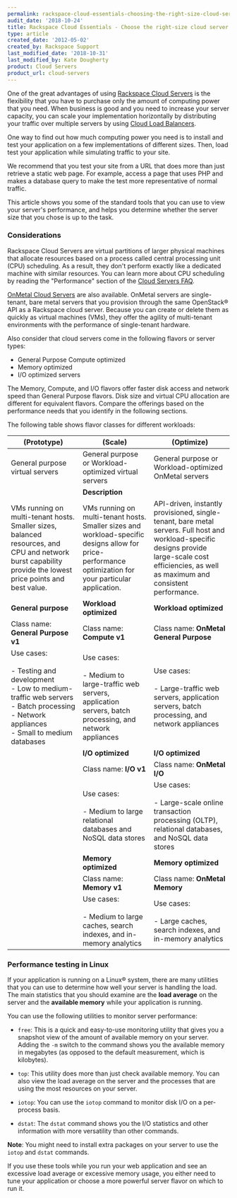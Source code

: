 ```yaml
---
permalink: rackspace-cloud-essentials-choosing-the-right-size-cloud-server/
audit_date: '2018-10-24'
title: Rackspace Cloud Essentials - Choose the right-size cloud server
type: article
created_date: '2012-05-02'
created_by: Rackspace Support
last_modified_date: '2018-10-31'
last_modified_by: Kate Dougherty
product: Cloud Servers
product_url: cloud-servers
---
```


One of the great advantages of using [Rackspace Cloud
Servers](http://www.rackspace.com/cloud/servers/) is the flexibility that you
have to purchase only the amount of computing power that you need. When
business is good and you need to increase your server capacity, you can scale
your implementation horizontally by distributing your traffic over multiple
servers by using [Cloud Load
Balancers](http://www.rackspace.com/cloud/load-balancing).

One way to find out how much computing power you need is to install and test
your application on a few implementations of different sizes. Then, load test
your application while simulating traffic to your site.

We recommend that you test your site from a URL that does more than just
retrieve a static web page. For example, access a page that uses PHP and makes
a database query to make the test more representative of normal traffic.

This article shows you some of the standard tools that you can use to view
your server's performance, and helps you determine whether the server size
that you chose is up to the task.

### Considerations

Rackspace Cloud Servers are virtual partitions of larger physical machines
that allocate resources based on a process called central processing unit
(CPU) scheduling. As a result, they don't perform exactly like a dedicated
machine with similar resources. You can learn more about CPU scheduling by
reading the "Performance" section of the [Cloud Servers
FAQ](/how-to/cloud-servers-faq).

[OnMetal Cloud Servers](http://www.rackspace.com/cloud/servers/onmetal) are
also available. OnMetal servers are single-tenant, bare metal servers that you
provision through the same OpenStack&reg; API as a Rackspace cloud server.
Because you can create or delete them as quickly as virtual machines (VMs),
they offer the agility of multi-tenant environments with the performance of
single-tenant hardware.

Also consider that cloud servers come in the following flavors or server
types:

- General Purpose Compute optimized
- Memory optimized
- I/O optimized servers

The Memory, Compute, and I/O flavors offer faster disk access and network
speed than General Purpose flavors. Disk size and virtual CPU allocation are
different for equivalent flavors. Compare the offerings based on the
performance needs that you identify in the following sections.

The following table shows flavor classes for different workloads:

| (Prototype) | (Scale) | (Optimize) |
| --- | --- | --- |
| General purpose virtual servers | General purpose or Workload-optimized virtual servers | General purpose or Workload-optimized OnMetal servers |
|   | **Description** |   |
| VMs running on multi-tenant hosts. Smaller sizes, balanced resources, and CPU and network burst capability provide the lowest price points and best value. | VMs running on multi-tenant hosts. Smaller sizes and workload-specific designs allow for price-performance optimization for your particular application. | API-driven, instantly provisioned, single-tenant, bare metal servers. Full host and workload-specific designs provide large-scale cost efficiencies, as well as maximum and consistent performance. |
| **General purpose** | **Workload optimized** | **Workload optimized** |
| Class name: **General Purpose v1** | Class name: **Compute v1** | Class name: **OnMetal General Purpose** |
| Use cases:<br /><br /> - Testing and development<br /> - Low to medium-traffic web servers<br /> - Batch processing<br /> - Network appliances<br /> - Small to medium databases | Use cases:<br /><br /> - Medium to large-traffic web servers, application servers, batch processing, and network appliances | Use cases:<br /><br /> - Large-traffic web servers, application servers, batch processing, and network appliances|
|   | **I/O optimized** | **I/O optimized** |
|   | Class name: **I/O v1** | Class name: **OnMetal I/O** |
|   | Use cases:<br /><br />- Medium to large relational databases and NoSQL data stores | Use cases:<br /><br />- Large-scale online transaction processing (OLTP), relational databases, and NoSQL data stores |
|   | **Memory optimized** | **Memory optimized** |
|   | Class name: **Memory v1** | Class name: **OnMetal Memory** |
|   | Use cases:<br /><br /> - Medium to large caches, search indexes, and in-memory analytics | Use cases:<br /><br />- Large caches, search indexes, and in-memory analytics |

### Performance testing in Linux

If your application is running on a Linux&reg; system, there are many
utilities that you can use to determine how well your server is handling the
load. The main statistics that you should examine are the **load average** on
the server and the **available memory** while your application is running.

You can use the following utilities to monitor server performance:

-  `free`: This is a quick and easy-to-use monitoring utility that gives you a
   snapshot view of the amount of available memory on your server. Adding the
   `-m` switch to the command shows you the available memory in megabytes (as
   opposed to the default measurement, which is kilobytes).

-  `top`: This utility does more than just check available memory. You can
   also view the load average on the server and the processes that are using
   the most resources on your server.

-  `iotop`: You can use the `iotop` command to monitor disk I/O on a
   per-process basis.

-  `dstat`: The `dstat` command shows you the I/O statistics and other
   information with more versatility than other commands.

**Note**: You might need to install extra packages on your server to use the
`iotop` and `dstat` commands.

If you use these tools while you run your web application and see an excessive
load average or excessive memory usage, you either need to tune your
application or choose a more powerful server flavor on which to run it.
